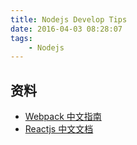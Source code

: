 ```yaml
---
title: Nodejs Develop Tips
date: 2016-04-03 08:28:07
tags:
    - Nodejs
---
```


## 资料
- [Webpack 中文指南](https://zhaoda.gitbooks.io/webpack/content/)
- [Reactjs 中文文档](http://reactjs.cn/)